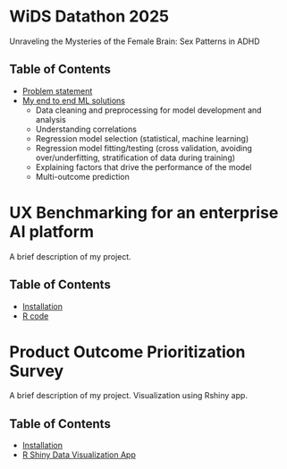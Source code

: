 # WiDS Datathon 2025 

Unraveling the Mysteries of the Female Brain: Sex Patterns in ADHD

## Table of Contents

- [Problem statement](https://www.kaggle.com/competitions/widsdatathon2025/discussion?sort=hotness)
- [My end to end ML solutions](#link)
  - Data cleaning and preprocessing for model development and analysis
  - Understanding correlations
  - Regression model selection (statistical, machine learning)
  - Regression model fitting/testing (cross validation, avoiding over/underfitting, stratification of data during training)
  - Explaining factors that drive the performance of the model
  - Multi-outcome prediction

# UX Benchmarking for an enterprise AI platform 

A brief description of my project.

## Table of Contents

- [Installation](#installation)
- [R code](https://github.com/yingz2023/yingz2023.github.io/blob/main/BM.R)

# Product Outcome Prioritization Survey 

A brief description of my project. Visualization using Rshiny app.

## Table of Contents

- [Installation](#installation)
- [R Shiny Data Visualization App](https://zhou-yingz.shinyapps.io/outcome_app/)


